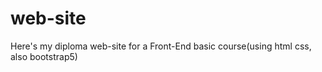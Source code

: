 # web-site
Here's my diploma web-site for a Front-End basic course(using html css, also bootstrap5)
